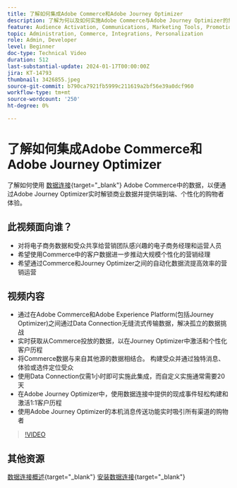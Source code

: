 ```yaml
---
title: 了解如何集成Adobe Commerce和Adobe Journey Optimizer
description: 了解为何以及如何实施Adobe Commerce与Adobe Journey Optimizer的集成
feature: Audience Activation, Communications, Marketing Tools, Promotions/Events
topic: Administration, Commerce, Integrations, Personalization
role: Admin, Developer
level: Beginner
doc-type: Technical Video
duration: 512
last-substantial-update: 2024-01-17T00:00:00Z
jira: KT-14793
thumbnail: 3426855.jpeg
source-git-commit: b790ca7921fb5999c211619a2bf56e39a0dcf960
workflow-type: tm+mt
source-wordcount: '250'
ht-degree: 0%

---
```



# 了解如何集成Adobe Commerce和Adobe Journey Optimizer

了解如何使用 [数据连接](https://experienceleague.adobe.com/docs/commerce-merchant-services/data-connection/overview.html){target="_blank"} Adobe Commerce中的数据，以便通过Adobe Journey Optimizer实时解锁商业数据并提供端到端、个性化的购物者体验。

## 此视频面向谁？

- 对将电子商务数据和受众共享给营销团队感兴趣的电子商务经理和运营人员
- 希望使用Commerce中的客户数据进一步推动大规模个性化的营销经理
- 希望通过Commerce和Journey Optimizer之间的自动化数据流提高效率的营销运营

## 视频内容

- 通过在Adobe Commerce和Adobe Experience Platform(包括Journey Optimizer)之间通过Data Connection无缝流式传输数据，解决孤立的数据挑战
- 实时获取从Commerce投放的数据，以在Journey Optimizer中激活和个性化客户历程
- 将Commerce数据与来自其他源的数据相结合。 构建受众并通过独特消息、体验或选件定位受众
- 使用Data Connection仅需1小时即可实施此集成，而自定义实施通常需要20天
- 在Adobe Journey Optimizer中，使用数据连接中提供的现成事件轻松构建和激活1:1客户历程
- 使用Adobe Journey Optimizer的本机消息传送功能实时吸引所有渠道的购物者

>[!VIDEO](https://video.tv.adobe.com/v/3426855/?learn=on)

## 其他资源

[数据连接概述](https://experienceleague.adobe.com/docs/commerce-merchant-services/data-connection/overview.html){target="_blank"}
[安装数据连接](https://experienceleague.adobe.com/docs/commerce-merchant-services/data-connection/fundamentals/install.html){target="_blank"}
